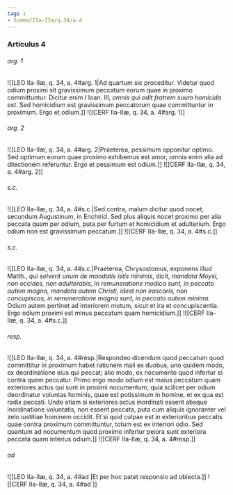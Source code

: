 ```yaml
---
tags : 
- Summa/IIa-IIæ/q.34/a.4
---
```


### Articulus 4

###### arg. 1
![[LEO IIa-IIæ, q. 34, a. 4#arg. 1|Ad quartum sic proceditur. Videtur quod odium proximi sit gravissimum peccatum eorum quae in proximo committuntur. Dicitur enim I Ioan. III, *omnis qui odit fratrem suum homicida est*. Sed homicidium est gravissimum peccatorum quae committuntur in proximum. Ergo et odium.]]
![[CERF IIa-IIæ, q. 34, a. 4#arg. 1]]

###### arg. 2
![[LEO IIa-IIæ, q. 34, a. 4#arg. 2|Praeterea, pessimum opponitur optimo. Sed optimum eorum quae proximo exhibemus est amor, omnia enim alia ad dilectionem referuntur. Ergo et pessimum est odium.]]
![[CERF IIa-IIæ, q. 34, a. 4#arg. 2]]

###### s.c.
![[LEO IIa-IIæ, q. 34, a. 4#s.c.|Sed contra, malum dicitur quod nocet; secundum Augustinum, in Enchirid. Sed plus aliquis nocet proximo per alia peccata quam per odium, puta per furtum et homicidium et adulterium. Ergo odium non est gravissimum peccatum.]]
![[CERF IIa-IIæ, q. 34, a. 4#s.c.]]

###### s.c.
![[LEO IIa-IIæ, q. 34, a. 4#s.c.|Praeterea, Chrysostomus, exponens illud Matth., *qui solverit unum de mandatis istis minimis*, dicit, *mandata Moysi, non occides, non adulterabis, in remuneratione modica sunt, in peccato autem magna, mandata autem Christi, idest non irascaris, non concupiscas, in remuneratione magna sunt, in peccato autem minima*. Odium autem pertinet ad interiorem motum, sicut et ira et concupiscentia. Ergo odium proximi est minus peccatum quam homicidium.]]
![[CERF IIa-IIæ, q. 34, a. 4#s.c.]]

###### resp.
![[LEO IIa-IIæ, q. 34, a. 4#resp.|Respondeo dicendum quod peccatum quod committitur in proximum habet rationem mali ex duobus, uno quidem modo, ex deordinatione eius qui peccat; alio modo, ex nocumento quod infertur ei contra quem peccatur. Primo ergo modo odium est maius peccatum quam exteriores actus qui sunt in proximi nocumentum, quia scilicet per odium deordinatur voluntas hominis, quae est potissimum in homine, et ex qua est radix peccati. Unde etiam si exteriores actus inordinati essent absque inordinatione voluntatis, non essent peccata, puta cum aliquis ignoranter vel zelo iustitiae hominem occidit. Et si quid culpae est in exterioribus peccatis quae contra proximum committuntur, totum est ex interiori odio. Sed quantum ad nocumentum quod proximo infertur peiora sunt exteriora peccata quam interius odium.]]
![[CERF IIa-IIæ, q. 34, a. 4#resp.]]

###### ad 
![[LEO IIa-IIæ, q. 34, a. 4#ad |Et per hoc patet responsio ad obiecta.]]
![[CERF IIa-IIæ, q. 34, a. 4#ad ]]

